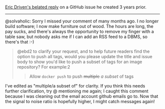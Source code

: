 [Eric Driven's belated reply](https://github.com/docker/cli/issues/267#issuecomment-695149477) on a GitHub issue he created 3 years prior.

---

@solvaholic: Sorry I missed your comment of many months ago. I no longer build software; I now make furniture out of wood. The hours are long, the pay sucks, and there's always the opportunity to remove my finger with a table saw, but nobody asks me if I can add an RSS feed to a DBMS, so there's that :-)

> @ebd2 to clarify your request, and to help future readers find the option to push all tags, would you please update the title and issue body to show you'd like to push a subset of tags for an image repository? For example:2
> 
> > Allow `docker push` to push ~~multiple~~ *a subset* of tags

I've edited as "multiple/a subset of" for clarity. If you think this needs further clarification, try @ mentioning me again; I caught this comment because I was cleaning out the email account github emails go to. Now that the signal to noise ratio is hopefully higher, I might catch messages again!

